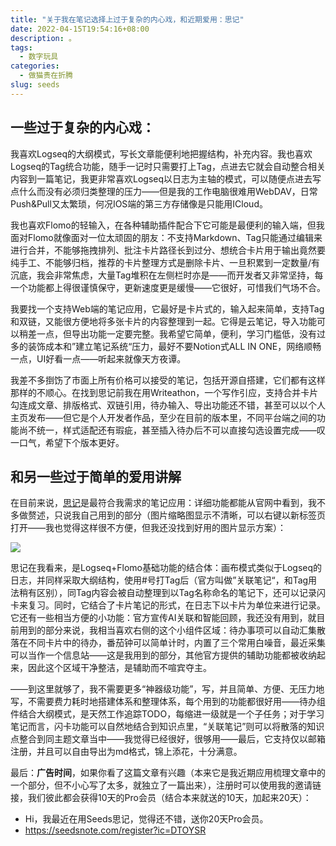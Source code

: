 ```yaml
---
title: "关于我在笔记选择上过于复杂的内心戏，和近期爱用：思记"
date: 2022-04-15T19:54:16+08:00
description: 。
tags:
  - 数字玩具
categories:
  - 做猫贵在折腾
slug: seeds
---
```



## 一些过于复杂的内心戏：
我喜欢Logseq的大纲模式，写长文章能便利地把握结构，补充内容。我也喜欢Logseq的Tag统合功能，随手一记时只需要打上Tag，点进去它就会自动整合相关内容到一篇笔记，我更非常喜欢Logseq以日志为主轴的模式，可以随便点进去写点什么而没有必须归类整理的压力——但是我的工作电脑很难用WebDAV，日常Push&Pull又太繁琐，何况IOS端的第三方存储像是只能用ICloud。

我也喜欢Flomo的轻输入，在各种辅助插件配合下它可能是最便利的输入端，但我面对Flomo就像面对一位太顽固的朋友：不支持Markdown、Tag只能通过编辑来进行合并，不能够拖拽排列、批注卡片路径长到过分、想统合卡片用于输出竟然要纯手工、不能够归档，推荐的卡片整理方式是删除卡片、一旦积累到一定数量/有沉底，我会非常焦虑，大量Tag堆积在左侧栏时亦是——而开发者又非常坚持，每一个功能都上得很谨慎保守，更新速度更是缓慢——它很好，可惜我们气场不合。

我要找一个支持Web端的笔记应用，它最好是卡片式的，输入起来简单，支持Tag和双链，又能很方便地将多张卡片的内容整理到一起。它得是云笔记，导入功能可以稍差一点，但导出功能一定要完整。我希望它简单，便利，学习门槛低，没有过多的装饰成本和”建立笔记系统“压力，最好不要Notion式ALL IN ONE，网络顺畅一点，UI好看一点——听起来就像天方夜谭。

我差不多捯饬了市面上所有价格可以接受的笔记，包括开源自搭建，它们都有这样那样的不顺心。在找到思记前我在用Writeathon，一个写作引应，支持合并卡片勾连成文章、排版格式、双链引用，待办输入、导出功能还不错，甚至可以以个人主页发布——但它是个人开发者作品，至少在目前的版本里，不同平台端之间的功能尚不统一，样式适配还有瑕疵，甚至插入待办后不可以直接勾选设置完成——叹一口气，希望下个版本更好。

## 和另一些过于简单的爱用讲解

在目前来说，[思记](https://seedsnote.com/)是最符合我需求的笔记应用：详细功能都能从官网中看到，我不多做赘述，只说我自己用到的部分（图片缩略图显示不清晰，可以右键以新标签页打开——我也觉得这样很不方便，但我还没找到好用的图片显示方案）：

![](https://res.cloudinary.com/mantyke/image/upload/v1650024129/20220415_sb3bae.png)

思记在我看来，是Logseq+Flomo基础功能的结合体：画布模式类似于Logseq的日志，并同样采取大纲结构，使用#号打Tag后（官方叫做”关联笔记“，和Tag用法稍有区别），同Tag内容会被自动整理到以Tag名称命名的笔记下，还可以记录闪卡来复习。同时，它结合了卡片笔记的形式，在日志下以卡片为单位来进行记录。它还有一些相当方便的小功能：官方宣传AI关联和智能回顾，我还没有用到，就目前用到的部分来说，我相当喜欢右侧的这个小组件区域：待办事项可以自动汇集散落在不同卡片中的待办，番茄钟可以简单计时，内置了三个常用白噪音，最近采集可以当作一个信息站——这是我用到的部分，其他官方提供的辅助功能都被收纳起来，因此这个区域干净整洁，是辅助而不喧宾夺主。

——到这里就够了，我不需要更多“神器级功能”，写，并且简单、方便、无压力地写，不需要费力耗时地搭建体系和整理体系，每个用到的功能都很好用——待办组件结合大纲模式，是天然工作追踪TODO，每缩进一级就是一个子任务；对于学习笔记而言，闪卡功能可以自然地结合到知识点里，“关联笔记”则可以将散落的知识点整合到同主题文章当中——我觉得已经很好，很够用——最后，它支持仅以邮箱注册，并且可以自由导出为md格式，锦上添花，十分满意。

最后：**广告时间**，如果你看了这篇文章有兴趣（本来它是我近期应用梳理文章中的一个部分，但不小心写了太多，就独立了一篇出来），注册时可以使用我的邀请链接，我们彼此都会获得10天的Pro会员（结合本来就送的10天，加起来20天）：

- Hi，我最近在用Seeds思记，觉得还不错，送你20天Pro会员。
- https://seedsnote.com/register?ic=DTOYSR

<br>

<br>

